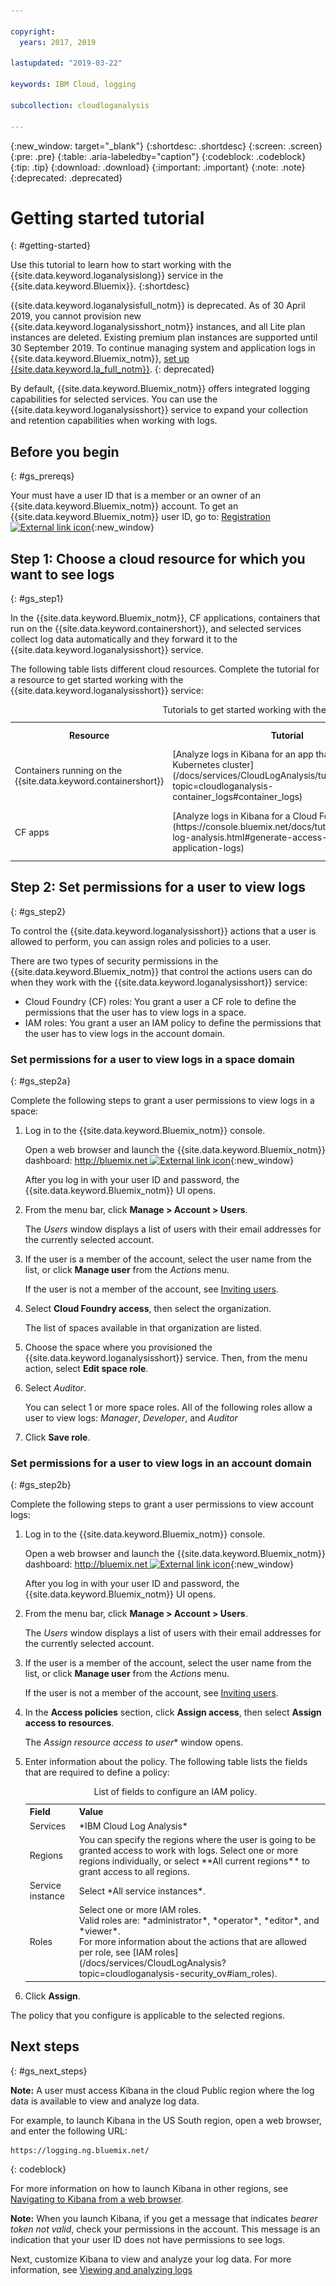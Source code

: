 ```yaml
---

copyright:
  years: 2017, 2019

lastupdated: "2019-03-22"

keywords: IBM Cloud, logging

subcollection: cloudloganalysis

---
```


{:new_window: target="_blank"}
{:shortdesc: .shortdesc}
{:screen: .screen}
{:pre: .pre}
{:table: .aria-labeledby="caption"}
{:codeblock: .codeblock}
{:tip: .tip}
{:download: .download}
{:important: .important}
{:note: .note}
{:deprecated: .deprecated}

# Getting started tutorial
{: #getting-started}

Use this tutorial to learn how to start working with the {{site.data.keyword.loganalysislong}} service in the {{site.data.keyword.Bluemix}}. 
{:shortdesc}

{{site.data.keyword.loganalysisfull_notm}} is deprecated. As of 30 April 2019, you cannot provision new {{site.data.keyword.loganalysisshort_notm}} instances, and all Lite plan instances are deleted. Existing premium plan instances are supported until 30 September 2019. To continue managing system and application logs in {{site.data.keyword.Bluemix_notm}}, [set up {{site.data.keyword.la_full_notm}}](/docs/services/Log-Analysis-with-LogDNA?topic=LogDNA-getting-started#getting-started).
{: deprecated}

By default, {{site.data.keyword.Bluemix_notm}} offers integrated logging capabilities for selected services. You can use the {{site.data.keyword.loganalysisshort}} service to expand your collection and retention capabilities when working with logs.

## Before you begin
{: #gs_prereqs}

Your must have a user ID that is a member or an owner of an {{site.data.keyword.Bluemix_notm}} account. To get an {{site.data.keyword.Bluemix_notm}} user ID, go to: [Registration ![External link icon](../../icons/launch-glyph.svg "External link icon")](https://console.bluemix.net/registration/){:new_window}

## Step 1: Choose a cloud resource for which you want to see logs
{: #gs_step1}

In the {{site.data.keyword.Bluemix_notm}}, CF applications, containers that run on the {{site.data.keyword.containershort}}, and selected services collect log data automatically and they forward it to the {{site.data.keyword.loganalysisshort}} service.

The following table lists different cloud resources. Complete the tutorial for a resource to get started working with the {{site.data.keyword.loganalysisshort}} service:

<table>
  <caption>Tutorials to get started working with the {{site.data.keyword.loganalysisshort}} service </caption>
  <tr>
    <th>Resource</th>
    <th>Tutorial</th>
    <th>Cloud environment</th>
    <th>Scenario</th>
  </tr>
  <tr>
    <td>Containers running on the {{site.data.keyword.containershort}}</td>
    <td>[Analyze logs in Kibana for an app that is deployed in a Kubernetes cluster](/docs/services/CloudLogAnalysis/tutorials?topic=cloudloganalysis-container_logs#container_logs)</td>
    <td>Public </br>Dedicated</td>
    <td>![High level component overview for containers deployed in a Kubernetes cluster](containers/images/containers_kube_logs.png "High level component overview for containers deployed in a Kubernetes cluster")</td>
  </tr>
  <tr>
    <td>CF apps</td>
    <td>[Analyze logs in Kibana for a Cloud Foundry app](https://console.bluemix.net/docs/tutorials/application-log-analysis.html#generate-access-and-analyze-application-logs)</td>
    <td>Public</td>
    <td>![High level view of logging of CF apps in the {{site.data.keyword.Bluemix_notm}}](cfapps/images/cfapps_logs.png "High level view of logging of CF apps in the {{site.data.keyword.Bluemix_notm}}")</td>
  </tr>
</table>




## Step 2: Set permissions for a user to view logs
{: #gs_step2}

To control the {{site.data.keyword.loganalysisshort}} actions that a user is allowed to perform, you can assign roles and policies to a user. 

There are two types of security permissions in the {{site.data.keyword.Bluemix_notm}} that control the actions users can do when they work with the {{site.data.keyword.loganalysisshort}} service:

* Cloud Foundry (CF) roles: You grant a user a CF role to define the permissions that the user has to view logs in a space.
* IAM roles: You grant a user an IAM policy to define the permissions that the user has to view logs in the account domain.

### Set permissions for a user to view logs in a space domain
{: #gs_step2a}

Complete the following steps to grant a user permissions to view logs in a space:

1. Log in to the {{site.data.keyword.Bluemix_notm}} console.

    Open a web browser and launch the {{site.data.keyword.Bluemix_notm}} dashboard: [http://bluemix.net ![External link icon](../../icons/launch-glyph.svg "External link icon")](http://bluemix.net){:new_window}
	
	After you log in with your user ID and password, the {{site.data.keyword.Bluemix_notm}} UI opens.

2. From the menu bar, click **Manage > Account > Users**. 

    The *Users* window displays a list of users with their email addresses for the currently selected account.
	
3. If the user is a member of the account, select the user name from the list, or click **Manage user** from the *Actions* menu.

    If the user is not a member of the account, see [Inviting users](/docs/iam?topic=iam-iamuserinv#iamuserinv).

4. Select **Cloud Foundry access**, then select the organization.

    The list of spaces available in that organization are listed.

5. Choose the space where you provisioned the {{site.data.keyword.loganalysisshort}} service. Then, from the menu action, select **Edit space role**.

6. Select *Auditor*. 

    You can select 1 or more space roles. All of the following roles allow a user to view logs: *Manager*, *Developer*, and *Auditor*
	
7. Click **Save role**.



### Set permissions for a user to view logs in an account domain
{: #gs_step2b}


Complete the following steps to grant a user permissions to view account logs:

1. Log in to the {{site.data.keyword.Bluemix_notm}} console.

    Open a web browser and launch the {{site.data.keyword.Bluemix_notm}} dashboard: [http://bluemix.net ![External link icon](../../../icons/launch-glyph.svg "External link icon")](http://bluemix.net){:new_window}
	
	After you log in with your user ID and password, the {{site.data.keyword.Bluemix_notm}} UI opens.

2. From the menu bar, click **Manage > Account > Users**. 

    The *Users* window displays a list of users with their email addresses for the currently selected account.
	
3. If the user is a member of the account, select the user name from the list, or click **Manage user** from the *Actions* menu.

    If the user is not a member of the account, see [Inviting users](/docs/iam?topic=iam-iamuserinv#iamuserinv).

4. In the **Access policies** section, click **Assign access**, then select **Assign access to resources**.

    The *Assign resource access to user** window opens.

5. Enter information about the policy. The following table lists the fields that are required to define a policy: 

    <table>
	  <caption>List of fields to configure an IAM policy.</caption>
	  <tr>
	    <th>Field</th>
		<th>Value</th>
	  </tr>
	  <tr>
	    <td>Services</td>
		<td>*IBM Cloud Log Analysis*</td>
	  </tr>	  
	  <tr>
	    <td>Regions</td>
		<td>You can specify the regions where the user is going to be granted access to work with logs. Select one or more regions individually, or select **All current regions** to grant access to all regions.</td>
	  </tr>
	  <tr>
	    <td>Service instance</td>
		<td>Select *All service instances*.</td>
	  </tr>
	  <tr>
	    <td>Roles</td>
		<td>Select one or more IAM roles. <br>Valid roles are: *administrator*, *operator*, *editor*, and *viewer*. <br>For more information about the actions that are allowed per role, see [IAM roles](/docs/services/CloudLogAnalysis?topic=cloudloganalysis-security_ov#iam_roles).
		</td>
	  </tr>
     </table>
	
6. Click **Assign**.
	
The policy that you configure is applicable to the selected regions. 


## Next steps 
{: #gs_next_steps}

**Note:** A user must access Kibana in the cloud Public region where the log data is available to view and analyze log data. 

For example, to launch Kibana in the US South region, open a web browser, and enter the following URL:

```
https://logging.ng.bluemix.net/ 
```
{: codeblock}


For more information on how to launch Kibana in other regions, see [Navigating to Kibana from a web browser](/docs/services/CloudLogAnalysis/kibana?topic=cloudloganalysis-launch#launch_Kibana_from_browser).

**Note:** When you launch Kibana, if you get a message that indicates *bearer token not valid*, check your permissions in the account. This message is an indication that your user ID does not have permissions to see logs.

Next, customize Kibana to view and analyze your log data. For more information, see [Viewing and analyzing logs](/docs/services/CloudLogAnalysis/kibana?topic=cloudloganalysis-analyzing_logs_Kibana#analyzing_logs_Kibana)
    








